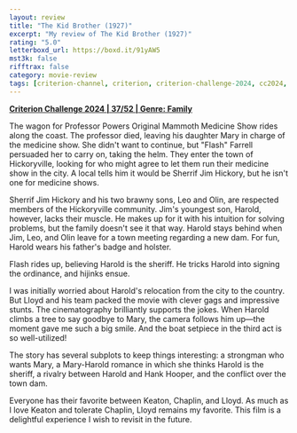 ```yaml
---
layout: review
title: "The Kid Brother (1927)"
excerpt: "My review of The Kid Brother (1927)"
rating: "5.0"
letterboxd_url: https://boxd.it/91yAW5
mst3k: false
rifftrax: false
category: movie-review
tags: [criterion-channel, criterion, criterion-challenge-2024, cc2024, 1001-movies]
---
```


<b><a href="https://boxd.it/qWjuA/detail" target="_blank" rel="noopener">Criterion Challenge 2024 | 37/52 | Genre: Family</a></b>

The wagon for Professor Powers Original Mammoth Medicine Show rides along the coast. The professor died, leaving his daughter Mary in charge of the medicine show. She didn't want to continue, but "Flash" Farrell persuaded her to carry on, taking the helm. They enter the town of Hickoryville, looking for who might agree to let them run their medicine show in the city. A local tells him it would be Sherrif Jim Hickory, but he isn't one for medicine shows.

Sherrif Jim Hickory and his two brawny sons, Leo and Olin, are respected members of the Hickoryville community. Jim's youngest son, Harold, however, lacks their muscle. He makes up for it with his intuition for solving problems, but the family doesn't see it that way. Harold stays behind when Jim, Leo, and Olin leave for a town meeting regarding a new dam. For fun, Harold wears his father's badge and holster.

Flash rides up, believing Harold is the sheriff. He tricks Harold into signing the ordinance, and hijinks ensue.

I was initially worried about Harold's relocation from the city to the country. But Lloyd and his team packed the movie with clever gags and impressive stunts. The cinematography brilliantly supports the jokes. When Harold climbs a tree to say goodbye to Mary, the camera follows him up—the moment gave me such a big smile. And the boat setpiece in the third act is so well-utilized!

The story has several subplots to keep things interesting: a strongman who wants Mary, a Mary-Harold romance in which she thinks Harold is the sheriff, a rivalry between Harold and Hank Hooper, and the conflict over the town dam.

Everyone has their favorite between Keaton, Chaplin, and Lloyd. As much as I love Keaton and tolerate Chaplin, Lloyd remains my favorite. This film is a delightful experience I wish to revisit in the future.
